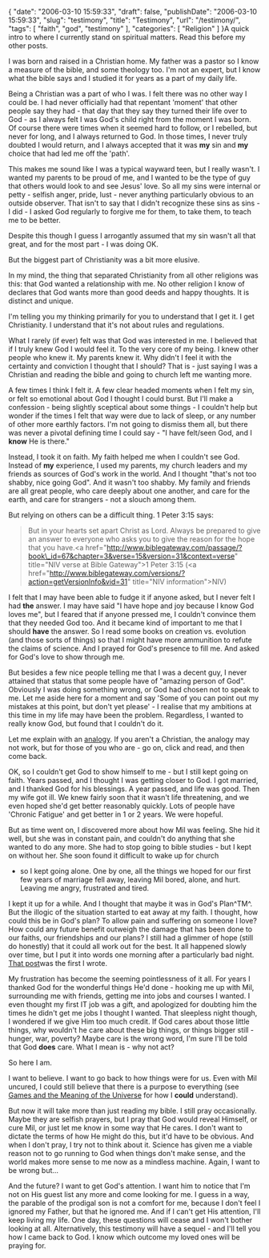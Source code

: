 {
    "date": "2006-03-10 15:59:33",
    "draft": false,
    "publishDate": "2006-03-10 15:59:33",
    "slug": "testimony",
    "title": "Testimony",
    "url": "\/testimony\/",
    "tags": [
        "faith",
        "god",
        "testimony"
    ],
    "categories": [
        "Religion"
    ]
}A quick intro to where I currently stand on spiritual matters. Read this
before my other posts.

I was born and raised in a Christian home. My father was a pastor so I
know a measure of the bible, and some theology too. I'm not an expert,
but I know what the bible says and I studied it for years as a part of
my daily life.

Being a Christian was a part of who I was. I felt there was no other way
I could be. I had never officially had that repentant 'moment' that
other people say they had - that day that they say they turned their
life over to God - as I always felt I was God's child right from the
moment I was born. Of course there were times when it seemed hard to
follow, or I rebelled, but never for long, and I always returned to God.
In those times, I never truly doubted I would return, and I always
accepted that it was **my** sin and **my** choice that had led me off
the 'path'.

This makes me sound like I was a typical wayward teen, but I really
wasn't. I wanted my parents to be proud of me, and I wanted to be the
type of guy that others would look to and see Jesus' love. So all my
sins were internal or petty - selfish anger, pride, lust - never
anything particularly obvious to an outside observer. That isn't to say
that I didn't recognize these sins as sins - I did - I asked God
regularly to forgive me for them, to take them, to teach me to be
better.

Despite this though I guess I arrogantly assumed that my sin wasn't all
that great, and for the most part - I was doing OK.

But the biggest part of Christianity was a bit more elusive.

In my mind, the thing that separated Christianity from all other
religions was this: that God wanted a relationship with me. No other
religion I know of declares that God wants more than good deeds and
happy thoughts. It is distinct and unique.

I'm telling you my thinking primarily for you to understand that I get
it. I get Christianity. I understand that it's not about rules and
regulations.

What I rarely (if ever) felt was that God was interested in me. I
believed that if I truly knew God I would feel it. To the very core of
my being. I knew other people who knew it. My parents knew it. Why
didn't I feel it with the certainty and conviction I thought that I
should? That is - just saying I was a Christian and reading the bible
and going to church left me wanting more.

A few times I think I felt it. A few clear headed moments when I felt my
sin, or felt so emotional about God I thought I could burst. But I'll
make a confession - being slightly sceptical about some things - I
couldn't help but wonder if the times I felt that way were due to lack
of sleep, or any number of other more earthly factors. I'm not going to
dismiss them all, but there was never a pivotal defining time I could
say - "I have felt/seen God, and I **know** He is there."

Instead, I took it on faith. My faith helped me when I couldn't see God.
Instead of **my** experience, I used my parents, my church leaders and
my friends as sources of God's work in the world. And I thought "that's
not too shabby, nice going God". And it wasn't too shabby. My family and
friends are all great people, who care deeply about one another, and
care for the earth, and care for strangers - not a slouch among them.

But relying on others can be a difficult thing. 1 Peter 3:15 says:

> But in your hearts set apart Christ as Lord. Always be prepared to
> give an answer to everyone who asks you to give the reason for the
> hope that you have.&lt;a
> href="http://www.biblegateway.com/passage/?book\_id=67&chapter=3&verse=15&version=31&context=verse"
> title="NIV verse at Bible Gateway"&gt;1 Peter 3:15 (&lt;a
> href="http://www.biblegateway.com/versions/?action=getVersionInfo&vid=31"
> title="NIV information"&gt;NIV)

I felt that I may have been able to fudge it if anyone asked, but I
never felt I had **the** answer. I may have said "I have hope and joy
because I know God loves me", but I feared that if anyone pressed me, I
couldn't convince them that they needed God too. And it became kind of
important to me that I should **have** the answer. So I read some books
on creation vs. evolution (and those sorts of things) so that I might
have more ammunition to refute the claims of science. And I prayed for
God's presence to fill me. And asked for God's love to show through me.

But besides a few nice people telling me that I was a decent guy, I
never attained that status that some people have of "amazing person of
God". Obviously I was doing something wrong, or God had chosen not to
speak to me. Let me aside here for a moment and say 'Some of you can
point out my mistakes at this point, but don't yet please' - I realise
that my ambitions at this time in my life may have been the problem.
Regardless, I wanted to really know God, but found that I couldn't do
it.

Let me explain with an [analogy](//the.geekorium.com.au/an-analogy/). If
you aren't a Christian, the analogy may not work, but for those of you
who are - go on, click and read, and then come back.

OK, so I couldn't get God to show himself to me - but I still kept going
on faith. Years passed, and I thought I was getting closer to God. I got
married, and I thanked God for his blessings. A year passed, and life
was good. Then my wife got ill. We knew fairly soon that it wasn't life
threatening, and we even hoped she'd get better reasonably quickly. Lots
of people have 'Chronic Fatigue' and get better in 1 or 2 years. We were
hopeful.

But as time went on, I discovered more about how Mil was feeling. She
hid it well, but she was in constant pain, and couldn't do anything that
she wanted to do any more. She had to stop going to bible studies - but
I kept on without her. She soon found it difficult to wake up for church
- so I kept going alone. One by one, all the things we hoped for our
first few years of marriage fell away, leaving Mil bored, alone, and
hurt. Leaving me angry, frustrated and tired.

I kept it up for a while. And I thought that maybe it was in God's
Plan^TM^. But the illogic of the situation started to eat away at my
faith. I thought, how could this be in God's plan? To allow pain and
suffering on someone I love? How could any future benefit outweigh the
damage that has been done to our faiths, our friendships and our plans?
I still had a glimmer of hope (still do honestly) that it could all work
out for the best. It all happened slowly over time, but I put it into
words one morning after a particularly bad night. [That
post](//the.geekorium.com.au/sleepless-nights/)was the first I wrote.

My frustration has become the seeming pointlessness of it all. For years
I thanked God for the wonderful things He'd done - hooking me up with
Mil, surrounding me with friends, getting me into jobs and courses I
wanted. I even thought my first IT job was a gift, and apologized for
doubting him the times he didn't get me jobs I thought I wanted. That
sleepless night though, I wondered if we give Him too much credit. If
God cares about those little things, why wouldn't he care about these
big things, or things bigger still - hunger, war, poverty? Maybe care is
the wrong word, I'm sure I'll be told that God **does** care. What I
mean is - why not act?

So here I am.

I want to believe. I want to go back to how things were for us. Even
with Mil uncured, I could still believe that there is a purpose to
everything (see [Games and the Meaning of the
Universe](//the.geekorium.com.au/games-and-the-meaning-of-the-universe/)
for how I **could** understand).

But now it will take more than just reading my bible. I still pray
occasionally. Maybe they are selfish prayers, but I pray that God would
reveal Himself, or cure Mil, or just let me know in some way that He
cares. I don't want to dictate the terms of how He might do this, but
it'd have to be obvious. And when I don't pray, I try not to think about
it. Science has given me a viable reason not to go running to God when
things don't make sense, and the world makes more sense to me now as a
mindless machine. Again, I want to be wrong but...

And the future? I want to get God's attention. I want him to notice that
I'm not on His guest list any more and come looking for me. I guess in a
way, the parable of the prodigal son is not a comfort for me, because I
don't feel I ignored my Father, but that he ignored me. And if I can't
get His attention, I'll keep living my life. One day, these questions
will cease and I won't bother looking at all. Alternatively, this
testimony will have a sequel - and I'll tell you how I came back to God.
I know which outcome my loved ones will be praying for.